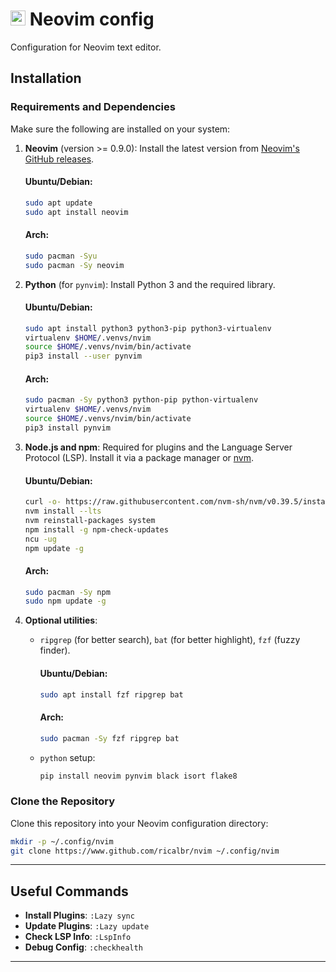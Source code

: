 # <img src="https://upload.wikimedia.org/wikipedia/commons/3/3a/Neovim-mark.svg" alt="nvim" width="24"/> Neovim config
Configuration for Neovim text editor.

## Installation

### Requirements and Dependencies

Make sure the following are installed on your system:

1. **Neovim** (version >= 0.9.0):
   Install the latest version from [Neovim's GitHub releases](https://github.com/neovim/neovim/releases).
   
   #### Ubuntu/Debian:
   ```bash
   sudo apt update
   sudo apt install neovim
   ```
   
   #### Arch:
   ```bash
   sudo pacman -Syu
   sudo pacman -Sy neovim
   ```

3. **Python** (for `pynvim`):
   Install Python 3 and the required library.
   
   #### Ubuntu/Debian:
   ```bash
   sudo apt install python3 python3-pip python3-virtualenv
   virtualenv $HOME/.venvs/nvim
   source $HOME/.venvs/nvim/bin/activate
   pip3 install --user pynvim
   ```
   
   #### Arch:
   ```bash
   sudo pacman -Sy python3 python-pip python-virtualenv
   virtualenv $HOME/.venvs/nvim
   source $HOME/.venvs/nvim/bin/activate
   pip3 install pynvim
   ```

5. **Node.js and npm**:
   Required for plugins and the Language Server Protocol (LSP). Install it via a package manager or [nvm](https://github.com/nvm-sh/nvm).

   #### Ubuntu/Debian:
   ```bash
   curl -o- https://raw.githubusercontent.com/nvm-sh/nvm/v0.39.5/install.sh | bash
   nvm install --lts
   nvm reinstall-packages system
   npm install -g npm-check-updates
   ncu -ug
   npm update -g
   ```

   #### Arch:
   ```bash
   sudo pacman -Sy npm
   sudo npm update -g
   ```

7. **Optional utilities**:
   - `ripgrep` (for better search), `bat` (for better highlight), `fzf` (fuzzy finder).
     #### Ubuntu/Debian:
     ```bash
     sudo apt install fzf ripgrep bat
     ```
     #### Arch:
     ```bash
     sudo pacman -Sy fzf ripgrep bat
     ```
   - `python` setup:
      ```bash
      pip install neovim pynvim black isort flake8
      ```

### Clone the Repository

Clone this repository into your Neovim configuration directory:

```bash
mkdir -p ~/.config/nvim
git clone https://www.github.com/ricalbr/nvim ~/.config/nvim
```

---

## Useful Commands

- **Install Plugins**: `:Lazy sync`
- **Update Plugins**: `:Lazy update`
- **Check LSP Info**: `:LspInfo`
- **Debug Config**: `:checkhealth`

---
